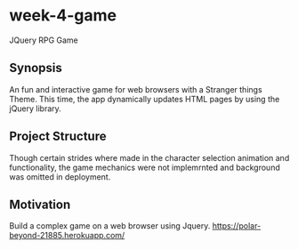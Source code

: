 # week-4-game
JQuery RPG Game

## Synopsis

An fun and interactive game for web browsers with a Stranger things Theme. This time, the app dynamically updates HTML pages by using the jQuery library.

## Project Structure

Though certain strides where made in the character selection animation and functionality, the game mechanics were not implemrnted and background was omitted in deployment.

## Motivation

Build a complex game on a web browser using Jquery.
https://polar-beyond-21885.herokuapp.com/

